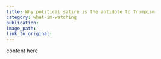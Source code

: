 ```yaml
---
title: Why political satire is the antidote to Trumpism
category: what-im-watching
publication:
image_path:
link_to_original:
---
```

content here